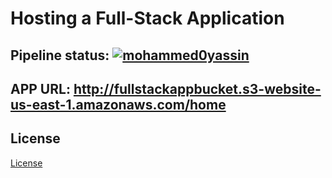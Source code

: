 # Hosting a Full-Stack Application

## Pipeline status: [![mohammed0yassin](https://circleci.com/gh/mohammed0yassin/hosting-fullstack-app.svg?style=svg)](https://app.circleci.com/pipelines/github/mohammed0yassin/hosting-fullstack-app)

## APP URL: http://fullstackappbucket.s3-website-us-east-1.amazonaws.com/home

## License

[License](LICENSE.txt)

